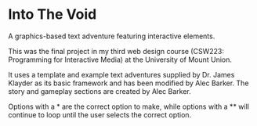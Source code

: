 # Into The Void
 A graphics-based text adventure featuring interactive elements.
 
 This was the final project in my third web design course (CSW223: Programming for Interactive Media) at the University of Mount Union.
 
 It uses a template and example text adventures supplied by Dr. James Klayder as its basic framework and has been modified by Alec Barker. The story and gameplay sections are created by Alec Barker.
 
 Options with a * are the correct option to make, while options with a ** will continue to loop until the user selects the correct option.
